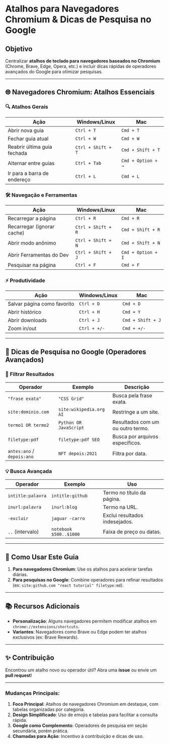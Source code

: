 # Atalhos para Navegadores Chromium & Dicas de Pesquisa no Google

## Objetivo  
Centralizar **atalhos de teclado para navegadores baseados no Chromium** (Chrome, Brave, Edge, Opera, etc.) e incluir dicas rápidas de operadores avançados do Google para otimizar pesquisas.

---

## 🌐 Navegadores Chromium: Atalhos Essenciais

### 🔍 **Atalhos Gerais**  
| Ação                          | Windows/Linux       | Mac                 |
|-------------------------------|---------------------|---------------------|
| Abrir nova guia               | `Ctrl + T`          | `Cmd + T`           |
| Fechar guia atual             | `Ctrl + W`          | `Cmd + W`           |
| Reabrir última guia fechada   | `Ctrl + Shift + T`  | `Cmd + Shift + T`   |
| Alternar entre guias          | `Ctrl + Tab`        | `Cmd + Option + →`  |
| Ir para a barra de endereço   | `Ctrl + L`          | `Cmd + L`           |

### 🛠️ **Navegação e Ferramentas**  
| Ação                          | Windows/Linux       | Mac                 |
|-------------------------------|---------------------|---------------------|
| Recarregar a página           | `Ctrl + R`          | `Cmd + R`           |
| Recarregar (ignorar cache)    | `Ctrl + Shift + R`  | `Cmd + Shift + R`   |
| Abrir modo anônimo            | `Ctrl + Shift + N`  | `Cmd + Shift + N`   |
| Abrir Ferramentas do Dev      | `Ctrl + Shift + J`  | `Cmd + Option + I`  |
| Pesquisar na página           | `Ctrl + F`          | `Cmd + F`           |

### ⚡ **Produtividade**  
| Ação                          | Windows/Linux       | Mac                 |
|-------------------------------|---------------------|---------------------|
| Salvar página como favorito   | `Ctrl + D`          | `Cmd + D`           |
| Abrir histórico               | `Ctrl + H`          | `Cmd + Y`           |
| Abrir downloads               | `Ctrl + J`          | `Cmd + Shift + J`   |
| Zoom in/out                   | `Ctrl + +/-`        | `Cmd + +/-`         |

---

## 🔎 Dicas de Pesquisa no Google (Operadores Avançados)

### 📌 **Filtrar Resultados**  
| Operador                     | Exemplo                      | Descrição                          |
|------------------------------|------------------------------|------------------------------------|
| `"frase exata"`              | `"CSS Grid"`                 | Busca pela frase exata.           |
| `site:dominio.com`           | `site:wikipedia.org AI`      | Restringe a um site.              |
| `termo1 OR termo2`           | `Python OR JavaScript`       | Resultados com um ou outro termo. |
| `filetype:pdf`               | `filetype:pdf SEO`           | Busca por arquivos específicos.   |
| `antes:ano` / `depois:ano`   | `NFT depois:2021`            | Filtra por data.                  |

### 💡 **Busca Avançada**  
| Operador                     | Exemplo                      | Uso                              |
|------------------------------|------------------------------|----------------------------------|
| `intitle:palavra`            | `intitle:github`             | Termo no título da página.       |
| `inurl:palavra`              | `inurl:blog`                 | Termo na URL.                    |
| `-excluir`                   | `jaguar -carro`              | Exclui resultados indesejados.   |
| `..` (intervalo)             | `notebook $500..$1000`       | Faixa de preço ou datas.         |

---

## 🚀 Como Usar Este Guia  
1. **Para navegadores Chromium**: Use os atalhos para acelerar tarefas diárias.  
2. **Para pesquisas no Google**: Combine operadores para refinar resultados (ex: `site:github.com "react tutorial" filetype:md`).  

---

## 📚 Recursos Adicionais  
- **Personalização**: Alguns navegadores permitem modificar atalhos em `chrome://extensions/shortcuts`.  
- **Variantes**: Navegadores como Brave ou Edge podem ter atalhos exclusivos (ex: Brave Rewards).  

---

## ✨ Contribuição  
Encontrou um atalho novo ou operador útil? Abra uma **issue** ou envie um **pull request**!

---

### Mudanças Principais:  
1. **Foco Principal**: Atalhos de navegadores Chromium em destaque, com tabelas organizadas por categoria.  
2. **Design Simplificado**: Uso de emojis e tabelas para facilitar a consulta rápida.  
3. **Google como Complemento**: Operadores de pesquisa em seção secundária, porém prática.  
4. **Chamadas para Ação**: Incentivo à contribuição e dicas de uso.  

